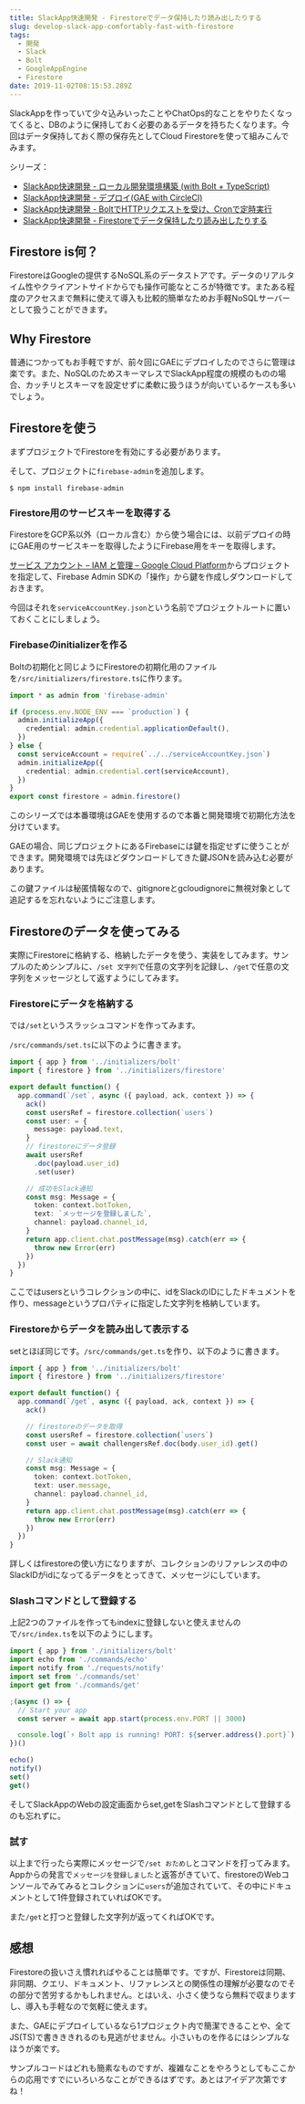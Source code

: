 ```yaml
---
title: SlackApp快速開発 - Firestoreでデータ保持したり読み出したりする
slug: develop-slack-app-comfortably-fast-with-firestore
tags:
  - 開発
  - Slack
  - Bolt
  - GoogleAppEngine
  - Firestore
date: 2019-11-02T08:15:53.289Z
---
```

SlackAppを作っていて少々込みいったことやChatOps的なことをやりたくなってくると、DBのように保持しておく必要のあるデータを持ちたくなります。今回はデータ保持しておく際の保存先としてCloud Firestoreを使って組みこんでみます。

シリーズ：
+ [SlackApp快速開発 \- ローカル開発環境構築 \(with Bolt \+ TypeScript)](/develop-slack-app-comfortably-fast-with-bolt-and-typescript/)
+ [SlackApp快速開発 \- デプロイ\(GAE with CircleCI\)](/develop-slack-app-comfortably-fast-deploying-on-gae-with-ci/)
+ [SlackApp快速開発 \- BoltでHTTPリクエストを受け、Cronで定時実行](/develop-slack-app-comfortably-fast-receive-http-request-for-cron/)
+ [SlackApp快速開発 \- Firestoreでデータ保持したり読み出したりする](/develop-slack-app-comfortably-fast-with-firestore/)

## Firestore is何？
FirestoreはGoogleの提供するNoSQL系のデータストアです。データのリアルタイム性やクライアントサイドからでも操作可能なところが特徴です。またある程度のアクセスまで無料に使えて導入も比較的簡単なためお手軽NoSQLサーバーとして扱うことができます。

## Why Firestore
普通につかってもお手軽ですが、前々回にGAEにデプロイしたのでさらに管理は楽です。また、NoSQLのためスキーマレスでSlackApp程度の規模のものの場合、カッチリとスキーマを設定せずに柔軟に扱うほうが向いているケースも多いでしょう。

## Firestoreを使う
まずプロジェクトでFirestoreを有効にする必要があります。

<LinkCard url="https://firebase.google.com/docs/firestore/quickstart?hl=ja" site-name="Firebase" title="Cloud Firestore を使ってみる | Firebase" />

そして、プロジェクトに`firebase-admin`を追加します。
```shell
$ npm install firebase-admin
```

### Firestore用のサービスキーを取得する
FirestoreをGCP系以外（ローカル含む）から使う場合には、以前デプロイの時にGAE用のサービスキーを取得したようにFirebase用をキーを取得します。

[サービス アカウント – IAM と管理 – Google Cloud Platform](https://console.cloud.google.com/projectselector2/iam-admin/serviceaccounts?hl=ja&supportedpurview=project)からプロジェクトを指定して、Firebase Admin SDKの「操作」から鍵を作成しダウンロードしておきます。

今回はそれを`serviceAccountKey.json`という名前でプロジェクトルートに置いておくことにしましょう。

### Firebaseのinitializerを作る
Boltの初期化と同じようにFirestoreの初期化用のファイルを`/src/initializers/firestore.ts`に作ります。

```ts
import * as admin from 'firebase-admin'

if (process.env.NODE_ENV === `production`) {
  admin.initializeApp({
    credential: admin.credential.applicationDefault(),
  })
} else {
  const serviceAccount = require(`../../serviceAccountKey.json`)
  admin.initializeApp({
    credential: admin.credential.cert(serviceAccount),
  })
}
export const firestore = admin.firestore()
```

このシリーズでは本番環境はGAEを使用するので本番と開発環境で初期化方法を分けています。

GAEの場合、同じプロジェクトにあるFirebaseには鍵を指定せずに使うことができます。開発環境では先ほどダウンロードしてきた鍵JSONを読み込む必要があります。

この鍵ファイルは秘匿情報なので、gitignoreとgcloudignoreに無視対象として追記するを忘れないようにご注意します。

## Firestoreのデータを使ってみる
実際にFirestoreに格納する、格納したデータを使う、実装をしてみます。サンプルのためシンプルに、`/set 文字列`で任意の文字列を記録し、`/get`で任意の文字列をメッセージとして返すようにしてみます。

### Firestoreにデータを格納する
では`/set`というスラッシュコマンドを作ってみます。

`/src/commands/set.ts`に以下のように書きます。
```ts
import { app } from '../initializers/bolt'
import { firestore } from '../initializers/firestore'

export default function() {
  app.command(`/set`, async ({ payload, ack, context }) => {
    ack()
    const usersRef = firestore.collection(`users`)
    const user: = {
      message: payload.text,
    }
    // firestoreにデータ登録
    await usersRef
      .doc(payload.user_id)
      .set(user)

    // 成功をSlack通知
    const msg: Message = {
      token: context.botToken,
      text: `メッセージを登録しました`,
      channel: payload.channel_id,
    }
    return app.client.chat.postMessage(msg).catch(err => {
      throw new Error(err)
    })
  })
}
```

ここではusersというコレクションの中に、idをSlackのIDにしたドキュメントを作り、messageというプロパティに指定した文字列を格納しています。

### Firestoreからデータを読み出して表示する
setとほぼ同じです。`/src/commands/get.ts`を作り、以下のように書きます。

```ts
import { app } from '../initializers/bolt'
import { firestore } from '../initializers/firestore'

export default function() {
  app.command(`/get`, async ({ payload, ack, context }) => {
    ack()

    // firestoreのデータを取得
    const usersRef = firestore.collection(`users`)
    const user = await challengersRef.doc(body.user_id).get()

    // Slack通知
    const msg: Message = {
      token: context.botToken,
      text: user.message,
      channel: payload.channel_id,
    }
    return app.client.chat.postMessage(msg).catch(err => {
      throw new Error(err)
    })
  })
}
```

詳しくはfirestoreの使い方になりますが、コレクションのリファレンスの中のSlackIDがidになってるデータをとってきて、メッセージにしています。

### Slashコマンドとして登録する
上記2つのファイルを作ってもindexに登録しないと使えませんので`/src/index.ts`を以下のようにします。
```ts
import { app } from './initializers/bolt'
import echo from './commands/echo'
import notify from './requests/notify'
import set from './commands/set'
import get from './commands/get'

;(async () => {
  // Start your app
  const server = await app.start(process.env.PORT || 3000)

  console.log(`⚡️ Bolt app is running! PORT: ${server.address().port}`)
})()

echo()
notify()
set()
get()
```

そしてSlackAppのWebの設定画面からset,getをSlashコマンドとして登録するのも忘れずに。

### 試す
以上まで行ったら実際にメッセージで`/set おためし`とコマンドを打ってみます。
Appからの発言で`メッセージを登録しました`と返答がきていて、firestoreのWebコンソールでみてみるとコレクションに`users`が追加されていて、その中にドキュメントとして1件登録されていればOKです。

また`/get`と打つと登録した文字列が返ってくればOKです。

## 感想
Firestoreの扱いさえ慣れればやることは簡単です。ですが、Firestoreは同期、非同期、クエリ、ドキュメント、リファレンスとの関係性の理解が必要なのでその部分で苦労するかもしれません。とはいえ、小さく使うなら無料で収まりますし、導入も手軽なので気軽に使えます。

また、GAEにデプロイしているなら1プロジェクト内で簡潔できることや、全てJS(TS)で書きききれるのも見逃がせません。小さいものを作るにはシンプルなほうが楽です。

サンプルコードはどれも簡素なものですが、複雑なことをやろうとしてもここからの応用ですでにいろいろなことができるはずです。あとはアイデア次第ですね！
